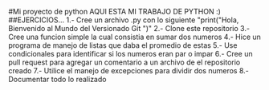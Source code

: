#Mi proyecto de python
AQUI ESTA MI TRABAJO DE PYTHON :)
##EJERCICIOS...
1.- Cree un archivo .py con lo siguiente "print("Hola, Bienvenido al Mundo del Versionado Git ")"
2.- Clone este repositorio
3.- Cree una funcion simple la cual consistia en sumar dos numeros
4.- Hice un programa de manejo de listas que daba el promedio de estas
5.- Use condicionales para identificar si los numeros eran par o impar
6.- Cree un pull request para agregar un comentario a un archivo de el repositorio creado
7.- Utilice el manejo de excepciones para dividir dos numeros
8.- Documentar todo lo realizado
